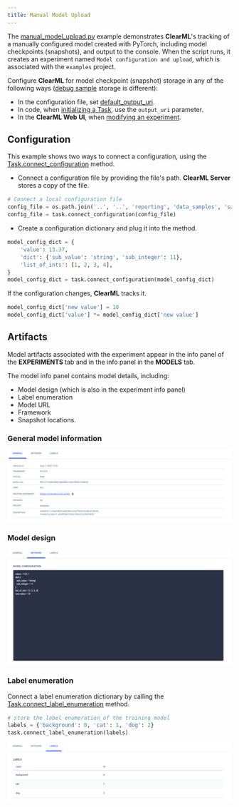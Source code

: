 ```yaml
---
title: Manual Model Upload
---
```


The [manual_model_upload.py](https://github.com/allegroai/clearml/blob/master/examples/frameworks/pytorch/manual_model_upload.py) 
example demonstrates **ClearML**'s tracking of a manually configured model created with PyTorch, including model checkpoints 
(snapshots), and output to the console. When the script runs, it creates an experiment named `Model configuration and upload`, 
which is associated with the `examples` project.

Configure **ClearML** for model checkpoint (snapshot) storage in any of the following ways ([debug sample](../../../references/sdk/logger.md#set_default_upload_destination) storage is different):

* In the configuration file, set [default_output_uri](../../../configs/clearml_conf.md#sdkdevelopment).
* In code, when [initializing a Task](../../../references/sdk/task.md#taskinit), use the `output_uri` parameter.
* In the **ClearML Web UI**, when [modifying an experiment](../../../webapp/webapp_exp_tuning.md#output-destination).

## Configuration

This example shows two ways to connect a configuration, using the [Task.connect_configuration](../../../references/sdk/task.md#connect_configuration) 
method.

* Connect a configuration file by providing the file's path. **ClearML Server** stores a copy of the file.

```python
# Connect a local configuration file
config_file = os.path.join('..', '..', 'reporting', 'data_samples', 'sample.json')
config_file = task.connect_configuration(config_file)
```


* Create a configuration dictionary and plug it into the method.

```python
model_config_dict = {
    'value': 13.37,
    'dict': {'sub_value': 'string', 'sub_integer': 11},
    'list_of_ints': [1, 2, 3, 4],
}
model_config_dict = task.connect_configuration(model_config_dict)
```


If the configuration changes, **ClearML** tracks it.

```python
model_config_dict['new value'] = 10
model_config_dict['value'] *= model_config_dict['new value']
```
## Artifacts

Model artifacts associated with the experiment appear in the info panel of the **EXPERIMENTS** tab and in the info panel 
in the **MODELS** tab.  

The model info panel contains model details, including: 
* Model design (which is also in the experiment info panel)
* Label enumeration
* Model URL
* Framework
* Snapshot locations.

### General model information

![image](../../../img/examples_pytorch_manual_model_upload_03.png)

### Model design

![image](../../../img/examples_pytorch_manual_model_upload_04.png)

### Label enumeration

Connect a label enumeration dictionary by calling the [Task.connect_label_enumeration](../../../references/sdk/task.md#connect_label_enumeration) 
method.

```python
# store the label enumeration of the training model
labels = {'background': 0, 'cat': 1, 'dog': 2}
task.connect_label_enumeration(labels)
```
    
![image](../../../img/examples_pytorch_manual_model_upload_05.png)